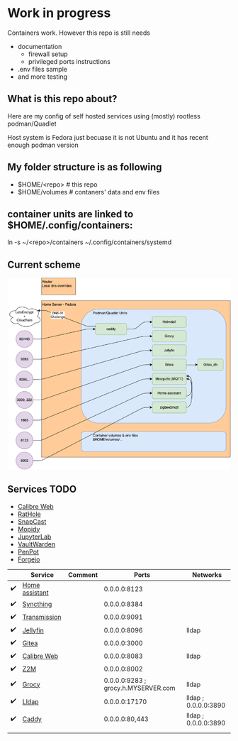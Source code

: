 # Work in progress

Containers work. However this repo is still needs 
- documentation
  - firewall setup
  - privileged ports instructions
- .env files sample
- and more testing

## What is this repo about?
Here are my config of self hosted services using (mostly) rootless podman/Quadlet

Host system is Fedora just becuase it is not Ubuntu and it has recent enough podman version

## My folder structure is as following

- $HOME/\<repo\>  # this repo
- $HOME/volumes # contaners' data and env files

## container units are linked to $HOME/.config/containers:

ln -s ~/\<repo\>/containers ~/.config/containers/systemd

## Current scheme
![scheme](/docs/self_hosted.png?raw=true "Scheme")


## Services TODO
- [Calibre Web](https://github.com/janeczku/calibre-web)
- [RatHole](https://github.com/rapiz1/rathole)
- [SnapCast](https://github.com/badaix/snapcast)
- [Mopidy](https://github.com/badaix/snapcast/blob/develop/doc/player_setup.md#mopidy)
- [JupyterLab](https://jupyter.org/)
- [VaultWarden](https://github.com/dani-garcia/vaultwarden)
- [PenPot](https://penpot.app/)
- [Forgejo](https://codeberg.org/forgejo/forgejo)

| | Service | Comment | Ports | Networks |
|---|---|---|---|---|
| :heavy_check_mark:  | [Home assistant](https://www.home-assistant.io/) |   | 0.0.0.0:8123 |   |
| :heavy_check_mark:  | [Syncthing](https://syncthing.net/)  |  | 0.0.0.0:8384 |   |
| :heavy_check_mark: | [Transmission](https://transmissionbt.com/)  |   | 0.0.0.0:9091 |   |
| :heavy_check_mark:  | [Jellyfin](https://jellyfin.org/) |   | 0.0.0.0:8096 | lldap |
| :heavy_check_mark:  | [Gitea](https://about.gitea.com/)  |   | 0.0.0.0:3000  |   |
| :heavy_check_mark: | [Calibre Web](https://github.com/janeczku/calibre-web)  |   | 0.0.0.0:8083  | lldap  |
| :heavy_check_mark:  | [Z2M](https://www.zigbee2mqtt.io/) |   | 0.0.0.0:8002  |   |
| :heavy_check_mark:  | [Grocy](https://grocy.info/)  |   | 0.0.0.0:9283 ; grocy.h.MYSERVER.com  | lldap  |
| :heavy_check_mark:  | [Lldap](https://github.com/lldap/lldap)  |   | 0.0.0.0:17170  | lldap ; 0.0.0.0:3890  |
| :heavy_check_mark:  | [Caddy](https://caddyserver.com/)  |   | 0.0.0.0:80,443 | lldap ; 0.0.0.0:3890  |
|   |   |   |   |   |
|   |   |   |   |   |

